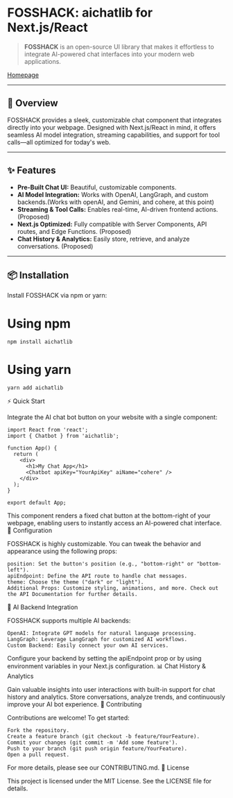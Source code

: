 # FOSSHACK: aichatlib for Next.js/React

> **FOSSHACK** is an open-source UI library that makes it effortless to integrate AI-powered chat interfaces into your modern web applications.

[Homepage](https://www.aichatbot.vercel.com)

---

## 🚀 Overview

FOSSHACK provides a sleek, customizable chat component that integrates directly into your webpage. Designed with Next.js/React in mind, it offers seamless AI model integration, streaming capabilities, and support for tool calls—all optimized for today's web.

---

## ✨ Features

- **Pre-Built Chat UI:** Beautiful, customizable components.
- **AI Model Integration:** Works with OpenAI, LangGraph, and custom backends.(Works with openAI, and Gemini, and cohere, at this point)
- **Streaming & Tool Calls:** Enables real-time, AI-driven frontend actions. (Proposed)
- **Next.js Optimized:** Fully compatible with Server Components, API routes, and Edge Functions. (Proposed)
- **Chat History & Analytics:** Easily store, retrieve, and analyze conversations. (Proposed)

---

## 📦 Installation

Install FOSSHACK via npm or yarn:

# Using npm
```npm install aichatlib```

# Using yarn
```yarn add aichatlib```

⚡ Quick Start

Integrate the AI chat bot button on your website with a single component:

```
import React from 'react';
import { Chatbot } from 'aichatlib';

function App() {
  return (
    <div>
      <h1>My Chat App</h1>
      <Chatbot apiKey="YourApiKey" aiName="cohere" />
    </div>
  );
}

export default App;
```

This component renders a fixed chat button at the bottom-right of your webpage, enabling users to instantly access an AI-powered chat interface.
🔧 Configuration

FOSSHACK is highly customizable. You can tweak the behavior and appearance using the following props:

    position: Set the button's position (e.g., "bottom-right" or "bottom-left").
    apiEndpoint: Define the API route to handle chat messages.
    theme: Choose the theme ("dark" or "light").
    Additional Props: Customize styling, animations, and more. Check out the API Documentation for further details.

🤖 AI Backend Integration

FOSSHACK supports multiple AI backends:

    OpenAI: Integrate GPT models for natural language processing.
    LangGraph: Leverage LangGraph for customized AI workflows.
    Custom Backend: Easily connect your own AI services.

Configure your backend by setting the apiEndpoint prop or by using environment variables in your Next.js configuration.
📊 Chat History & Analytics

Gain valuable insights into user interactions with built-in support for chat history and analytics. Store conversations, analyze trends, and continuously improve your AI bot experience.
🤝 Contributing

Contributions are welcome! To get started:

    Fork the repository.
    Create a feature branch (git checkout -b feature/YourFeature).
    Commit your changes (git commit -m 'Add some feature').
    Push to your branch (git push origin feature/YourFeature).
    Open a pull request.

For more details, please see our CONTRIBUTING.md.
📄 License

This project is licensed under the MIT License. See the LICENSE file for details.
